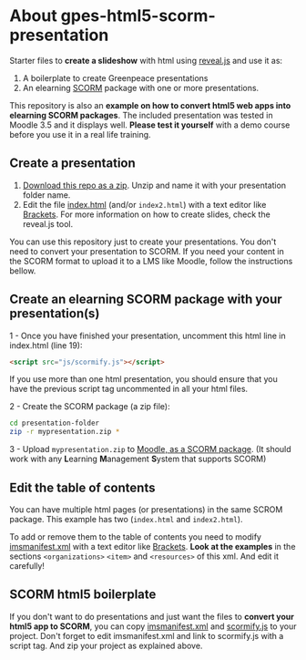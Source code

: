 # About gpes-html5-scorm-presentation

Starter files to **create a slideshow** with html using [reveal.js](https://revealjs.com/) and use it as:

1. A boilerplate to create Greenpeace presentations 
2. An elearning [SCORM](https://en.wikipedia.org/wiki/Sharable_Content_Object_Reference_Model) package with one or more presentations.

This repository is also an **example on how to convert html5 web apps into elearning SCORM packages**. The included presentation was tested in Moodle 3.5 and it displays well. **Please test it yourself** with a demo course before you use it in a real life training.

## Create a presentation

1. [Download this repo as a zip](https://github.com/greenpeace/gpes-html5-scorm-presentation/archive/master.zip). Unzip and name it with your presentation folder name.
2. Edit the file [index.html](index.html) (and/or `index2.html`) with a text editor like [Brackets](http://brackets.io/). For more information on how to create slides, check the reveal.js tool.

You can use this repository just to create your presentations. You don't need to convert your presentation to SCORM. If you need your content in the SCORM format to upload it to a LMS like Moodle, follow the instructions bellow.

## Create an elearning SCORM package with your presentation(s)

1 - Once you have finished your presentation, uncomment this html line in index.html (line 19):

```html
<script src="js/scormify.js"></script>
```

If you use more than one html presentation, you should ensure that you have the previous script tag uncommented in all your html files.

2 - Create the SCORM package (a zip file):

```bash
cd presentation-folder
zip -r mypresentation.zip *
```

3 - Upload `mypresentation.zip` to [Moodle, as a SCORM package](https://docs.moodle.org/36/en/SCORM_settings). (It should work with any **L**earning **M**anagement **S**ystem that supports SCORM)

## Edit the table of contents

You can have multiple html pages (or presentations) in the same SCROM package. This example has two (`index.html` and `index2.html`).

To add or remove them to the table of contents you need to modify [imsmanifest.xml](imsmanifest.xml) with a text editor like [Brackets](http://brackets.io/). **Look at the examples** in the sections `<organizations>` `<item>` and `<resources>` of this xml. And edit it carefully!

## SCORM html5 boilerplate

If you don't want to do presentations and just want the files to **convert your html5 app to SCORM**, you can copy [imsmanifest.xml](imsmanifest.xml) and [scormify.js](js/scormify.js) to your project. Don't forget to edit imsmanifest.xml and link to scormify.js with a script tag. And zip your project as explained above.
